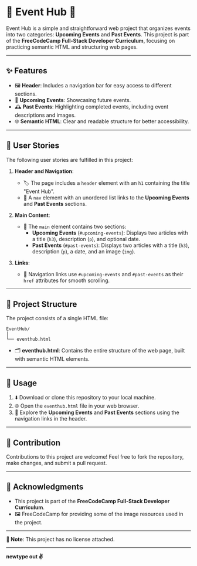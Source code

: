 # 🎉 Event Hub 🎉  

Event Hub is a simple and straightforward web project that organizes events into two categories: **Upcoming Events** and **Past Events**. This project is part of the **FreeCodeCamp Full-Stack Developer Curriculum**, focusing on practicing semantic HTML and structuring web pages.  

---

## ✨ Features  

- 🖼️ **Header**: Includes a navigation bar for easy access to different sections.  
- 📅 **Upcoming Events**: Showcasing future events.  
- 🕰️ **Past Events**: Highlighting completed events, including event descriptions and images.  
- 🌐 **Semantic HTML**: Clear and readable structure for better accessibility.  

---

## 📝 User Stories  

The following user stories are fulfilled in this project:  

1. **Header and Navigation**:  
   - 🏷️ The page includes a `header` element with an `h1` containing the title "Event Hub".  
   - 🔗 A `nav` element with an unordered list links to the **Upcoming Events** and **Past Events** sections.  

2. **Main Content**:  
   - 🎯 The `main` element contains two sections:  
     - **Upcoming Events** (`#upcoming-events`): Displays two articles with a title (`h3`), description (`p`), and optional date.  
     - **Past Events** (`#past-events`): Displays two articles with a title (`h3`), description (`p`), a date, and an image (`img`).  

3. **Links**:  
   - 📍 Navigation links use `#upcoming-events` and `#past-events` as their `href` attributes for smooth scrolling.  

---

## 📂 Project Structure  

The project consists of a single HTML file:  

```
EventHub/
│
└── eventhub.html
```

- 🗂️ **eventhub.html**: Contains the entire structure of the web page, built with semantic HTML elements.  

---

## 🚀 Usage  

1. ⬇️ Download or clone this repository to your local machine.  
2. 🌐 Open the `eventhub.html` file in your web browser.  
3. 🔎 Explore the **Upcoming Events** and **Past Events** sections using the navigation links in the header.  

---

## 🤝 Contribution  

Contributions to this project are welcome! Feel free to fork the repository, make changes, and submit a pull request.  

---

## 🙌 Acknowledgments  

- This project is part of the **FreeCodeCamp Full-Stack Developer Curriculum**.  
- 🖼️ FreeCodeCamp for providing some of the image resources used in the project.  

---

**📝 Note**: This project has no license attached.  

---

**newtype out ✌️**  
